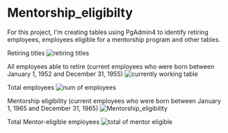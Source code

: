 # Mentorship_eligibilty
For this project, I'm creating tables using PgAdmin4 to identify retiring employees, employees eligible for a mentorship program and other tables.


Retiring titles
![retiring titles](https://user-images.githubusercontent.com/79386482/185719420-680e43db-2037-4d55-b91b-389b40d102af.PNG)


All employees able to retire (current employees who were born between January 1, 1952 and December 31, 1955)
![currently working table](https://user-images.githubusercontent.com/79386482/185714530-35c6e4b6-59da-493d-9197-bb623e475847.PNG)


Total employees
![num of employees](https://user-images.githubusercontent.com/79386482/185719394-2b04f6ee-a97f-44d5-b2ac-e6e36bd96101.PNG)


Mentorship eligibility (current employees who were born between January 1, 1965 and December 31, 1965)
![Mentorship_eligibility](https://user-images.githubusercontent.com/79386482/185719591-a9792e3e-7270-4bbe-b7e1-314ea53c0e0e.PNG)


Total Mentor-eligible employees
![total of mentor eligible](https://user-images.githubusercontent.com/79386482/185719910-568aee0b-d44e-46c2-a4bd-aaa6d0944a84.PNG)
